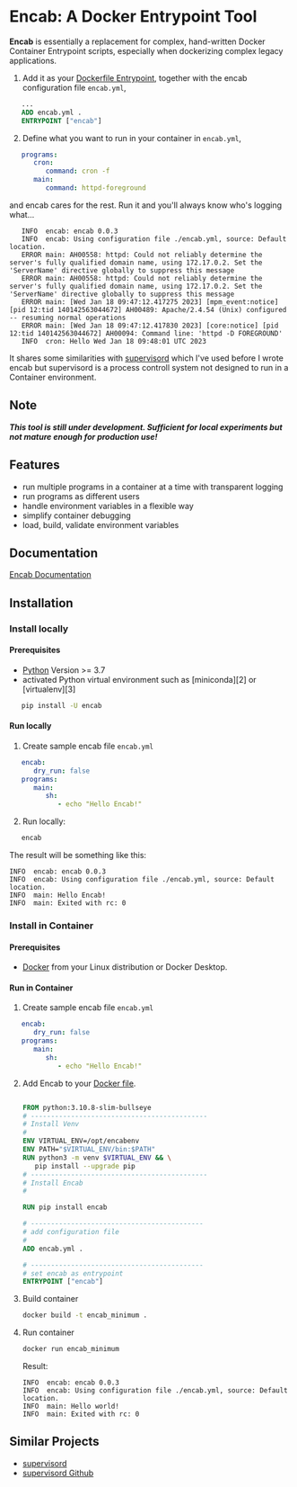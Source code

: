 # Encab: A Docker Entrypoint Tool

**Encab** is essentially a replacement for complex, hand-written Docker Container Entrypoint scripts,
especially when dockerizing complex legacy applications.

1. Add it as your [Dockerfile Entrypoint][1],
together with the encab configuration file `encab.yml`,

```dockerfile
   ...
   ADD encab.yml .
   ENTRYPOINT ["encab"]
```

[1]: https://docs.docker.com/engine/reference/builder/#entrypoint

2. Define what you want to run in your container in `encab.yml`,

```yaml
   programs:
      cron:
         command: cron -f
      main:
         command: httpd-foreground
```

and encab cares for the rest.
Run it and you'll always know who's logging what...

```text
   INFO  encab: encab 0.0.3
   INFO  encab: Using configuration file ./encab.yml, source: Default location.
   ERROR main: AH00558: httpd: Could not reliably determine the server's fully qualified domain name, using 172.17.0.2. Set the 'ServerName' directive globally to suppress this message
   ERROR main: AH00558: httpd: Could not reliably determine the server's fully qualified domain name, using 172.17.0.2. Set the 'ServerName' directive globally to suppress this message
   ERROR main: [Wed Jan 18 09:47:12.417275 2023] [mpm_event:notice] [pid 12:tid 140142563044672] AH00489: Apache/2.4.54 (Unix) configured -- resuming normal operations
   ERROR main: [Wed Jan 18 09:47:12.417830 2023] [core:notice] [pid 12:tid 140142563044672] AH00094: Command line: 'httpd -D FOREGROUND'
   INFO  cron: Hello Wed Jan 18 09:48:01 UTC 2023
```

It shares some similarities with [supervisord](http://supervisord.org/) which I've used before I wrote encab but
supervisord is a process controll system not designed to run in a Container environment.

## Note

_**This tool is still under development. Sufficient for local experiments but not mature enough for production use!**_

## Features

- run multiple programs in a container at a time with transparent logging
- run programs as different users
- handle environment variables in a flexible way
- simplify container debugging
- load, build, validate environment variables

## Documentation

[Encab Documentation](https://encab.readthedocs.io)

## Installation

### Install locally

#### Prerequisites

- [Python](https://www.python.org/) Version >= 3.7
- activated Python virtual environment such as [miniconda][2] or [virtualenv][3]

```sh
   pip install -U encab
```

#### Run locally

1. Create sample encab file `encab.yml`

```yml
   encab:
      dry_run: false
   programs:
      main:
         sh:
            - echo "Hello Encab!"
```

2. Run locally:

```sh
   encab
```

The result will be something like this:

```text
INFO  encab: encab 0.0.3
INFO  encab: Using configuration file ./encab.yml, source: Default location.
INFO  main: Hello Encab!
INFO  main: Exited with rc: 0
   ```

### Install in Container

#### Prerequisites

- [Docker](https://www.docker.com/) from your Linux distribution or Docker Desktop.

#### Run in Container

1. Create sample encab file `encab.yml`

```yml
   encab:
      dry_run: false
   programs:
      main:
         sh:
            - echo "Hello Encab!"
```

2. Add Encab to your [Docker file][4].

   ```dockerfile

   FROM python:3.10.8-slim-bullseye
   # --------------------------------------------
   # Install Venv 
   #
   ENV VIRTUAL_ENV=/opt/encabenv
   ENV PATH="$VIRTUAL_ENV/bin:$PATH"
   RUN python3 -m venv $VIRTUAL_ENV && \
      pip install --upgrade pip
   # --------------------------------------------
   # Install Encab 
   #

   RUN pip install encab

   # -------------------------------------------
   # add configuration file
   #
   ADD encab.yml .

   # -------------------------------------------
   # set encab as entrypoint
   ENTRYPOINT ["encab"]

   ```

   [4]: https://docs.docker.com/engine/reference/builder/

2. Build container

   ```sh
   docker build -t encab_minimum .
   ```

3. Run container

   ```sh
   docker run encab_minimum
   ```

   Result:

   ```text
   INFO  encab: encab 0.0.3
   INFO  encab: Using configuration file ./encab.yml, source: Default location.
   INFO  main: Hello world!
   INFO  main: Exited with rc: 0
   ```

## Similar Projects

- [supervisord](http://supervisord.org/)
- [supervisord Github](https://github.com/Supervisor/supervisor)
